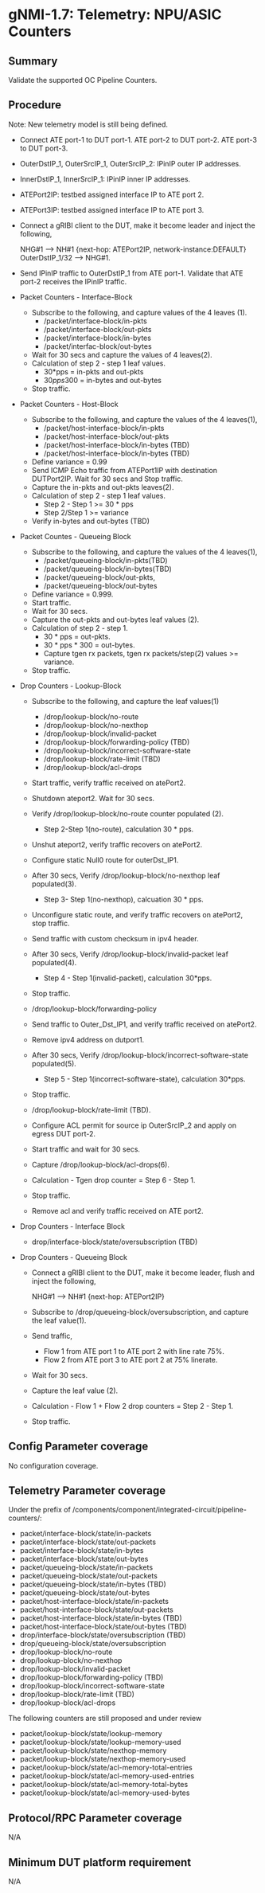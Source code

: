 # gNMI-1.7: Telemetry: NPU/ASIC Counters

## Summary

Validate the supported OC Pipeline Counters.

## Procedure

Note: New telemetry model is still being defined.

*   Connect ATE port-1 to DUT port-1. ATE port-2 to DUT port-2. ATE port-3 to DUT port-3.
*   OuterDstIP_1, OuterSrcIP_1, OuterSrcIP_2: IPinIP outer IP addresses.
*   InnerDstIP_1, InnerSrcIP_1: IPinIP inner IP addresses.
*   ATEPort2IP: testbed assigned interface IP to ATE port 2.
*   ATEPort3IP: testbed assigned interface IP to ATE port 3.
*   Connect a gRIBI client to the DUT, make it become leader and inject the following,

    NHG#1 --> NH#1 {next-hop: ATEPort2IP, network-instance:DEFAULT}
    OuterDstIP_1/32  --> NHG#1.

*   Send IPinIP traffic to OuterDstIP_1 from ATE port-1. Validate that ATE port-2 receives the IPinIP traffic.

*   Packet Counters - Interface-Block

    *   Subscribe to the following, and capture values of the 4 leaves (1).
        * /packet/interface-block/in-pkts
        * /packet/interface-block/out-pkts
        * /packet/interface-block/in-bytes
        * /packet/interfac-block/out-bytes
    *   Wait for 30 secs and capture the values of 4 leaves(2). 
    *   Calculation of step 2 - step 1 leaf values. 
        * 30*pps = in-pkts and out-pkts
        * 30*pps*300 = in-bytes and out-bytes
    * Stop traffic.

*   Packet Counters - Host-Block

    *   Subscribe to the following, and capture the values of the 4 leaves(1),
        * /packet/host-interface-block/in-pkts
        * /packet/host-interface-block/out-pkts
        * /packet/host-interface-block/in-bytes (TBD)
        * /packet/host-interface-block/in-bytes (TBD)
    *   Define variance = 0.99
    *   Send ICMP Echo traffic from  ATEPort1IP with destination DUTPort2IP. Wait for 30 secs and Stop traffic.
    *   Capture the in-pkts and out-pkts leaves(2).
    *   Calculation of step 2 - step 1 leaf values.
        * Step 2 - Step 1 >= 30 * pps
        * Step 2/Step 1 >= variance
    *   Verify in-bytes and out-bytes (TBD)

*   Packet Countes - Queueing Block

    *   Subscribe to the following, and capture the values of the 4 leaves(1),
        * /packet/queueing-block/in-pkts(TBD)
        * /packet/queueing-block/in-bytes(TBD)
        * /packet/queueing-block/out-pkts,
        * /packet/queueing-block/out-bytes
    *   Define variance = 0.999.
    *   Start traffic.
    *   Wait for 30 secs.
    *   Capture the out-pkts and out-bytes leaf values (2).
    *   Calculation of step 2 - step 1.
        *  30 * pps = out-pkts.
        *  30 * pps * 300 = out-bytes.
        *  Capture tgen rx packets, tgen rx packets/step(2) values >= variance.
    *   Stop traffic.


*   Drop Counters - Lookup-Block

    *   Subscribe to the following, and capture the leaf values(1)
        * /drop/lookup-block/no-route
        * /drop/lookup-block/no-nexthop
        * /drop/lookup-block/invalid-packet
        * /drop/lookup-block/forwarding-policy (TBD)
        * /drop/lookup-block/incorrect-software-state
        * /drop/lookup-block/rate-limit (TBD)
        * /drop/lookup-block/acl-drops
    
    *   Start traffic, verify traffic received on atePort2.
    *   Shutdown ateport2. Wait for 30 secs.
    *   Verify /drop/lookup-block/no-route counter populated (2).
        * Step 2-Step 1(no-route), calculation 30 * pps.       
    *   Unshut ateport2, verify traffic recovers on atePort2.

    *   Configure static Null0 route for outerDst_IP1.
    *   After 30 secs, Verify /drop/lookup-block/no-nexthop leaf populated(3).
        * Step 3- Step 1(no-nexthop), calcuation 30 * pps.
    *   Unconfigure static route, and verify traffic recovers on atePort2, stop traffic.

    *   Send traffic with custom checksum in ipv4 header.
    *   After 30 secs, Verify /drop/lookup-block/invalid-packet leaf populated(4).
        * Step 4 - Step 1(invalid-packet), calculation 30*pps.
    *   Stop traffic. 

    *   /drop/lookup-block/forwarding-policy <TBD>

    *   Send traffic to Outer_Dst_IP1, and verify traffic received on atePort2.
    *   Remove ipv4 address on dutport1.
    *   After 30 secs, Verify /drop/lookup-block/incorrect-software-state populated(5).
        * Step 5 - Step 1(incorrect-software-state), calculation 30*pps.
    *   Stop traffic.

    *   /drop/lookup-block/rate-limit (TBD).

    *   Configure ACL permit for source ip OuterSrcIP_2 and apply on egress DUT port-2.
    *   Start traffic and wait for 30 secs.
    *   Capture /drop/lookup-block/acl-drops(6).
    *   Calculation - Tgen drop counter = Step 6 - Step 1.
    *   Stop traffic.
    *   Remove acl and verify traffic received on ATE port2.

*   Drop Counters - Interface Block
    *   drop/interface-block/state/oversubscription (TBD)

*   Drop Counters - Queueing Block
    *   Connect a gRIBI client to the DUT, make it become leader, flush and inject the following,

        NHG#1 --> NH#1 {next-hop: ATEPort2IP}
    *   Subscribe to /drop/queueing-block/oversubscription, and capture the leaf value(1).
    *   Send traffic, 
        * Flow 1 from ATE port 1 to ATE port 2 with line rate 75%.
        * Flow 2 from ATE port 3 to ATE port 2 at 75% linerate.
    *   Wait for 30 secs.
    *   Capture the leaf value (2).
    *   Calculation - Flow 1 + Flow 2 drop counters = Step 2 - Step 1.
    *   Stop traffic.
    

## Config Parameter coverage

No configuration coverage.

## Telemetry Parameter coverage

Under the prefix of /components/component/integrated-circuit/pipeline-counters/:
   
 *   packet/interface-block/state/in-packets
 *   packet/interface-block/state/out-packets
 *   packet/interface-block/state/in-bytes 
 *	 packet/interface-block/state/out-bytes 
 *	 packet/queueing-block/state/in-packets
 *	 packet/queueing-block/state/out-packets
 *	 packet/queueing-block/state/in-bytes (TBD)
 *	 packet/queueing-block/state/out-bytes
 *	 packet/host-interface-block/state/in-packets
 *	 packet/host-interface-block/state/out-packets
 *	 packet/host-interface-block/state/in-bytes (TBD)
 *	 packet/host-interface-block/state/out-bytes (TBD)
 *	 drop/interface-block/state/oversubscription (TBD)
 *	 drop/queueing-block/state/oversubscription
 *	 drop/lookup-block/no-route
 *	 drop/lookup-block/no-nexthop
 *	 drop/lookup-block/invalid-packet
 *	 drop/lookup-block/forwarding-policy (TBD)
 *	 drop/lookup-block/incorrect-software-state
 *	 drop/lookup-block/rate-limit (TBD)
 *	 drop/lookup-block/acl-drops

The following counters are still proposed and under review
 *	packet/lookup-block/state/lookup-memory
 *	packet/lookup-block/state/lookup-memory-used
 *	packet/lookup-block/state/nexthop-memory
 *	packet/lookup-block/state/nexthop-memory-used
 *	packet/lookup-block/state/acl-memory-total-entries
 *	packet/lookup-block/state/acl-memory-used-entries
 *	packet/lookup-block/state/acl-memory-total-bytes
 *	packet/lookup-block/state/acl-memory-used-bytes

## Protocol/RPC Parameter coverage

N/A

## Minimum DUT platform requirement

N/A
